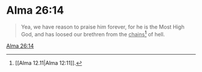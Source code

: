 # Alma 26:14

> Yea, we have reason to praise him forever, for he is the Most High God, and has loosed our brethren from the <u>chains</u>[^a] of hell.

[Alma 26:14](https://www.churchofjesuschrist.org/study/scriptures/bofm/alma/26?lang=eng&id=p14#p14)


[^a]: [[Alma 12.11|Alma 12:11]].  

